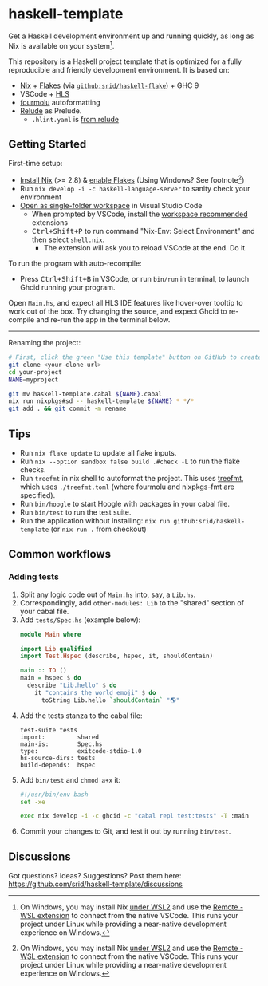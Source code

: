 # haskell-template

Get a Haskell development environment up and running quickly, as long as Nix is available on your system[^windows].

[^windows]: On Windows, you may install Nix [under WSL2](https://nixos.wiki/wiki/Nix_Installation_Guide#Windows_Subsystem_for_Linux_.28WSL.29) and use the [Remote - WSL extension](https://marketplace.visualstudio.com/items?itemName=ms-vscode-remote.remote-wsl) to connect from the native VSCode. This runs your project under Linux while providing a near-native development experience on Windows.

This repository is a Haskell project template that is optimized for a fully reproducible and friendly development environment. It is based on:

- [Nix](https://srid.ca/haskell-nix) + [Flakes](https://serokell.io/blog/practical-nix-flakes) (via [`github:srid/haskell-flake`](https://github.com/srid/haskell-flake)) + GHC 9
- VSCode + [HLS](https://github.com/haskell/haskell-language-server)
- [fourmolu](https://github.com/fourmolu/fourmolu) autoformatting 
- [Relude](https://github.com/kowainik/relude#relude) as Prelude.
  - `.hlint.yaml` is [from relude](https://github.com/kowainik/relude/blob/main/.hlint.yaml)

## Getting Started

First-time setup:

- [Install Nix](https://nixos.org/download.html) (>= 2.8) & [enable Flakes](https://nixos.wiki/wiki/Flakes) (Using Windows? See footnote[^windows])
- Run `nix develop -i -c haskell-language-server` to sanity check your environment 
- [Open as single-folder workspace](https://code.visualstudio.com/docs/editor/workspaces#_singlefolder-workspaces) in Visual Studio Code
    - When prompted by VSCode, install the [workspace recommended](https://code.visualstudio.com/docs/editor/extension-marketplace#_workspace-recommended-extensions) extensions
    - <kbd>Ctrl+Shift+P</kbd> to run command "Nix-Env: Select Environment" and then select `shell.nix`. 
        - The extension will ask you to reload VSCode at the end. Do it.

To run the program with auto-recompile:

- Press <kbd>Ctrl+Shift+B</kbd> in VSCode, or run `bin/run` in terminal, to launch Ghcid running your program.

Open `Main.hs`, and expect all HLS IDE features like hover-over tooltip to work out of the box. Try changing the source, and expect Ghcid to re-compile and re-run the app in the terminal below.

---

Renaming the project:

```sh
# First, click the green "Use this template" button on GitHub to create your copy.
git clone <your-clone-url>
cd your-project
NAME=myproject

git mv haskell-template.cabal ${NAME}.cabal
nix run nixpkgs#sd -- haskell-template ${NAME} * */*
git add . && git commit -m rename
```

## Tips

- Run `nix flake update` to update all flake inputs.
- Run `nix --option sandbox false build .#check -L` to run the flake checks.
- Run `treefmt` in nix shell to autoformat the project. This uses [treefmt](https://github.com/numtide/treefmt), which uses `./treefmt.toml` (where fourmolu and nixpkgs-fmt are specified).
- Run `bin/hoogle` to start Hoogle with packages in your cabal file.
- Run `bin/test` to run the test suite.
- Run the application without installing: `nix run github:srid/haskell-template` (or `nix run .` from checkout)

## Common workflows

### Adding tests 

1. Split any logic code out of `Main.hs` into, say, a `Lib.hs`.
1. Correspondingly, add `other-modules: Lib` to the "shared" section of your cabal file.
1. Add `tests/Spec.hs` (example below):
    ```haskell
    module Main where

    import Lib qualified
    import Test.Hspec (describe, hspec, it, shouldContain)

    main :: IO ()
    main = hspec $ do
      describe "Lib.hello" $ do
        it "contains the world emoji" $ do
          toString Lib.hello `shouldContain` "🌎"
    ```
1. Add the tests stanza to the cabal file:
    ```cabal
    test-suite tests
    import:         shared
    main-is:        Spec.hs
    type:           exitcode-stdio-1.0
    hs-source-dirs: tests
    build-depends:  hspec
    ```
1. Add `bin/test` and `chmod a+x` it:
    ```sh
    #!/usr/bin/env bash
    set -xe

    exec nix develop -i -c ghcid -c "cabal repl test:tests" -T :main
    ```
1. Commit your changes to Git, and test it out by running `bin/test`.

## Discussions

Got questions? Ideas? Suggestions? Post them here: https://github.com/srid/haskell-template/discussions
